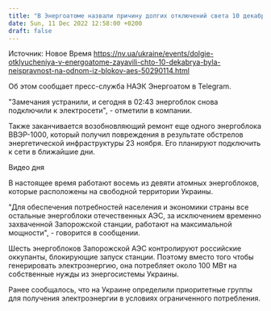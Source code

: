 ```yaml
---
title: "В Энергоатоме назвали причину долгих отключений света 10 декабря"
date: Sun, 11 Dec 2022 12:58:00 +0200
draft: false
---
```

Источник: Новое Время https://nv.ua/ukraine/events/dolgie-otklyucheniya-v-energoatome-zayavili-chto-10-dekabrya-byla-neispravnost-na-odnom-iz-blokov-aes-50290114.html


Об этом сообщает пресс-служба НАЭК Энергоатом в Telegram.

"Замечания устранили, и сегодня в 02:43 энергоблок снова подключили к электросети", - отметили в компании.

Также заканчивается возобновляющий ремонт еще одного энергоблока ВВЭР-1000, который получил повреждения в результате обстрелов энергетической инфраструктуры 23 ноября. Его планируют подключить к сети в ближайшие дни.

 Видео дня   

В настоящее время работают восемь из девяти атомных энергоблоков, которые расположены на свободной территории Украины.

"Для обеспечения потребностей населения и экономики страны все остальные энергоблоки отечественных АЭС, за исключением временно захваченной Запорожской станции, работают на максимальной мощности", - говорится в сообщении.

Шесть энергоблоков Запорожской АЭС контролируют российские оккупанты, блокирующие запуск станции. Поэтому вместо того чтобы генерировать электроэнергию, она потребляет около 100 МВт на собственные нужды из энергосистемы Украины.

Ранее сообщалось, что на Украине определили приоритетные группы для получения электроэнергии в условиях ограниченного потребления.
